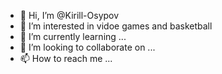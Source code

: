 - 👋 Hi, I’m @Kirill-Osypov
- 👀 I’m interested in vidoe games and basketball
- 🌱 I’m currently learning ...
- 💞️ I’m looking to collaborate on ...
- 📫 How to reach me ...

<!---
Kirill-Osypov/Kirill-Osypov is a ✨ special ✨ repository because its `README.md` (this file) appears on your GitHub profile.
You can click the Preview link to take a look at your changes.
--->
